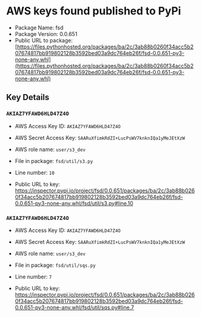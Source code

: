 # AWS keys found published to PyPi

* Package Name: fsd
* Package Version: 0.0.651
* Public URL to package: [https://files.pythonhosted.org/packages/ba/2c/3ab88b0260f34acc5b207674817bb919802128b3592bed03a9dc764eb26f/fsd-0.0.651-py3-none-any.whl](https://files.pythonhosted.org/packages/ba/2c/3ab88b0260f34acc5b207674817bb919802128b3592bed03a9dc764eb26f/fsd-0.0.651-py3-none-any.whl)

## Key Details

### `AKIAZ7YFAWD6HLD47Z4O`

* AWS Access Key ID: `AKIAZ7YFAWD6HLD47Z4O`
* AWS Secret Access Key: `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` 
* AWS role name: `user/s3_dev`
* File in package: `fsd/util/s3.py`
* Line number: `10`

* Public URL to key: https://inspector.pypi.io/project/fsd/0.0.651/packages/ba/2c/3ab88b0260f34acc5b207674817bb919802128b3592bed03a9dc764eb26f/fsd-0.0.651-py3-none-any.whl/fsd/util/s3.py#line.10



### `AKIAZ7YFAWD6HLD47Z4O`

* AWS Access Key ID: `AKIAZ7YFAWD6HLD47Z4O`
* AWS Secret Access Key: `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` 
* AWS role name: `user/s3_dev`
* File in package: `fsd/util/sqs.py`
* Line number: `7`

* Public URL to key: https://inspector.pypi.io/project/fsd/0.0.651/packages/ba/2c/3ab88b0260f34acc5b207674817bb919802128b3592bed03a9dc764eb26f/fsd-0.0.651-py3-none-any.whl/fsd/util/sqs.py#line.7


